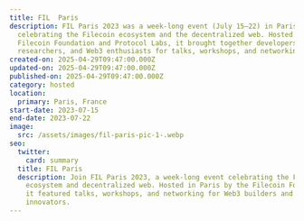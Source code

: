 ```yaml
---
title: FIL  Paris
description: FIL Paris 2023 was a week-long event (July 15–22) in Paris,
  celebrating the Filecoin ecosystem and the decentralized web. Hosted by the
  Filecoin Foundation and Protocol Labs, it brought together developers,
  researchers, and Web3 enthusiasts for talks, workshops, and networking.
created-on: 2025-04-29T09:47:00.000Z
updated-on: 2025-04-29T09:47:00.000Z
published-on: 2025-04-29T09:47:00.000Z
category: hosted
location:
  primary: Paris, France
start-date: 2023-07-15
end-date: 2023-07-22
image:
  src: /assets/images/fil-paris-pic-1-.webp
seo:
  twitter:
    card: summary
  title: FIL Paris
  description: Join FIL Paris 2023, a week-long event celebrating the Filecoin
    ecosystem and decentralized web. Hosted in Paris by the Filecoin Foundation,
    it featured talks, workshops, and networking for Web3 builders and
    innovators.
---
```

